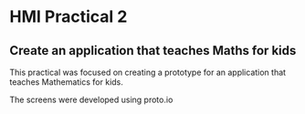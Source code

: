 # HMI Practical 2

## Create an application that teaches Maths for kids

This practical was focused on creating a prototype for an application that teaches Mathematics for kids. 

The screens were developed using proto.io
